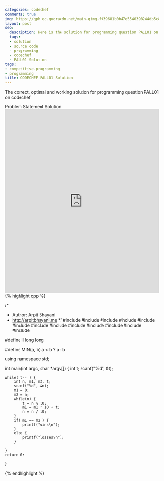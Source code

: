 ```yaml
---
categories: codechef
comments: true
img: https://qph.ec.quoracdn.net/main-qimg-f939681b0b47e5540398244db5c8966f?convert_to_webp=true
layout: post
seo:
  description: Here is the solution for programming question PALL01 on codechef
  tags:
  - solution
  - source code
  - programming
  - codechef
  - PALL01 Solution
tags:
- competitive-programming
- programming
title: CODECHEF PALL01 Solution
---
```

The correct, optimal and working solution for programming question PALL01 on codechef

<div class="ui secondary pointing large menu">
  <a class="grey item" data-tab="problem-statement">
    Problem Statement
  </a>
  <a class="active item grey" data-tab="solution">
    Solution
  </a>
</div>
<div class="ui bottom attached tab" data-tab="problem-statement">
    <iframe src="https://www.codechef.com/problems/PALL01" width="100%" height="600px" style="overflow: scroll; border: none;"></iframe>
</div>
<div class="ui bottom attached active tab" data-tab="solution">
{% highlight cpp %}

/*
 *  Author: Arpit Bhayani
 *  http://arpitbhayani.me
 */
#include <cmath>
#include <cstdio>
#include <cstdlib>
#include <climits>
#include <deque>
#include <iostream>
#include <list>
#include <limits>
#include <map>
#include <queue>
#include <set>
#include <stack>
#include <vector>

#define ll long long

#define MIN(a, b) a < b ? a : b

using namespace std;

int main(int argc, char *argv[]) {
    int t;
    scanf("%d", &t);

    while( t-- ) {
        int n, m1, m2, t;
        scanf("%d", &n);
        m1 = 0;
        m2 = n;
        while(n) {
            t = n % 10;
            m1 = m1 * 10 + t;
            n = n / 10;
        }
        if( m1 == m2 ) {
            printf("wins\n");
        }
        else {
            printf("losses\n");
        }

    }
    return 0;
}


{% endhighlight %}
</div>
